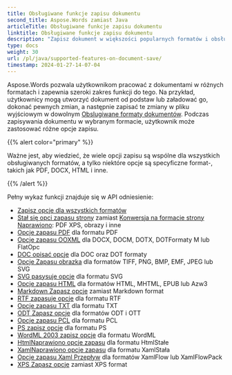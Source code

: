 ```yaml
---
title: Obsługiwane funkcje zapisu dokumentu
second_title: Aspose.Words zamiast Java
articleTitle: Obsługiwane funkcje zapisu dokumentu
linktitle: Obsługiwane funkcje zapisu dokumentu
description: "Zapisz dokument w większości popularnych formatów i obsługuje wiele Microsoft Word funkcje."
type: docs
weight: 30
url: /pl/java/supported-features-on-document-save/
timestamp: 2024-01-27-14-07-04
---
```


Aspose.Words pozwala użytkownikom pracować z dokumentami w różnych formatach i zapewnia szeroki zakres funkcji do tego. Na przykład, użytkownicy mogą utworzyć dokument od podstaw lub załadować go, dokonać pewnych zmian, a następnie zapisać te zmiany w pliku wyjściowym w dowolnym [Obslugiwane formaty dokumentów](/words/pl/java/supported-document-formats/). Podczas zapisywania dokumentu w wybranym formacie, użytkownik może zastosować różne opcje zapisu.

{{% alert color="primary" %}}

Ważne jest, aby wiedzieć, że wiele opcji zapisu są wspólne dla wszystkich obsługiwanych formatów, a tylko niektóre opcje są specyficzne format-, takich jak PDF, DOCX, HTML i inne.

{{% /alert %}}

Pełny wykaz funkcji znajduje się w API odniesienie:

- [Zapisz opcje dla wszystkich formatów](https://reference.aspose.com/words/java/com.aspose.words/saveoptions/)
- [Stał się opci zapasu strony](https://reference.aspose.com/words/java/com.aspose.words/fixedpagesaveoptions/) zamiast [Konwersja na formacie strony Naprawiono](/words/pl/java/converting-to-fixed-page-format/): PDF XPS, obrazy i inne
- [Opcje zapasu PDF](https://reference.aspose.com/words/java/com.aspose.words/pdfsaveoptions/) dla formatu PDF
- [Opcje zapasu OOXML](https://reference.aspose.com/words/java/com.aspose.words/ooxmlsaveoptions/) dla DOCX, DOCM, DOTX, DOTFormaty M lub FlatOpc
- [DOC opisać opcje](https://reference.aspose.com/words/java/com.aspose.words/docsaveoptions/) dla DOC oraz DOT formaty
- [Opcje Zapasu obrazka](https://reference.aspose.com/words/java/com.aspose.words/imagesaveoptions/) dla formatów TIFF, PNG, BMP, EMF, JPEG lub SVG
- [SVG pasysuje opcje](https://reference.aspose.com/words/java/com.aspose.words/svgsaveoptions/) dla formatu SVG
- [Opcje zapasu HTML](https://reference.aspose.com/words/java/com.aspose.words/htmlsaveoptions/) dla formatów HTML, MHTML, EPUB lub Azw3
- [Markdown Zapasz opcje](https://reference.aspose.com/words/java/com.aspose.words/markdownsaveoptions/) zamiast Markdown format
- [RTF zapasuje opcje](https://reference.aspose.com/words/java/com.aspose.words/rtfsaveoptions/) dla formatu RTF
- [Opcje zapasu TXT](https://reference.aspose.com/words/java/com.aspose.words/txtsaveoptions/) dla formatu TXT
- [ODT Zapasz opcje](https://reference.aspose.com/words/java/com.aspose.words/odtsaveoptions/) dla formatów ODT i OTT
- [Opcje zapasu PCL](https://reference.aspose.com/words/java/com.aspose.words/pclsaveoptions/) dla formatu PCL
- [PS zapisz opcje](https://reference.aspose.com/words/java/com.aspose.words/pssaveoptions/) dla formatu PS
- [WordML 2003 zapisz opcje](https://reference.aspose.com/words/java/com.aspose.words/wordml2003saveoptions/) dla formatu WordML
- [HtmlNaprawiono opcje zapasu](https://reference.aspose.com/words/java/com.aspose.words/htmlfixedsaveoptions/) dla formatu HtmlStałe
- [XamlNaprawiono opcje zapasu](https://reference.aspose.com/words/java/com.aspose.words/xamlfixedsaveoptions/) dla formatu XamlStała
- [Opcje zapasu Xaml Przepływ](https://reference.aspose.com/words/java/com.aspose.words/xamlflowsaveoptions/) dla formatów XamlFlow lub XamlFlowPack
- [XPS Zapasz opcje](https://reference.aspose.com/words/java/com.aspose.words/xpssaveoptions/) zamiast XPS format
